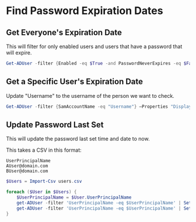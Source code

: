 # Find Password Expiration Dates

## Get Everyone's Expiration Date

This will filter for only enabled users and users that have a password that will expire.

```PowerShell
Get-ADUser -filter {Enabled -eq $True -and PasswordNeverExpires -eq $False} –Properties "DisplayName", "msDS-UserPasswordExpiryTimeComputed","PasswordLastSet" | Select-Object -Property "Displayname","PasswordLastSet",@{Name="ExpiryDate";Expression={[datetime]::FromFileTime($_."msDS-UserPasswordExpiryTimeComputed")}}
```

## Get a Specific User's Expiration Date

Update "Username" to the username of the person we want to check.

```PowerShell
Get-ADUser -filter {SamAccountName -eq "Username"} –Properties "DisplayName", "msDS-UserPasswordExpiryTimeComputed","PasswordLastSet",Enabled,PasswordNeverExpires | Select-Object -Property "Displayname","PasswordLastSet",@{Name="ExpiryDate";Expression={[datetime]::FromFileTime($_."msDS-UserPasswordExpiryTimeComputed")}},Enabled,PasswordNeverExpires

```

## Update Password Last Set

This will update the password last set time and date to now.

This takes a CSV in this format:

```text
UserPrincipalName
AUser@domain.com
BUser@domain.com
```

```PowerShell
$Users = Import-Csv users.csv

foreach ($User in $Users) {
    $UserPrincipalName = $User.UserPrincipalName
    get-ADUser -filter 'UserPrincipalName -eq $UserPrincipalName' | Set-ADUser -Replace @{pwdLastSet=0}
    get-ADUser -filter 'UserPrincipalName -eq $UserPrincipalName' | Set-ADUser -Replace @{pwdLastSet=-1}
}
```
